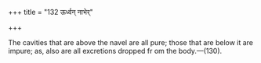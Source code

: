 +++
title = "132 ऊर्ध्वन् नाभेर्"

+++

The cavities that are above the navel are all pure; those that are below it are impure; as, also are all excretions dropped fr om the body.—(130).